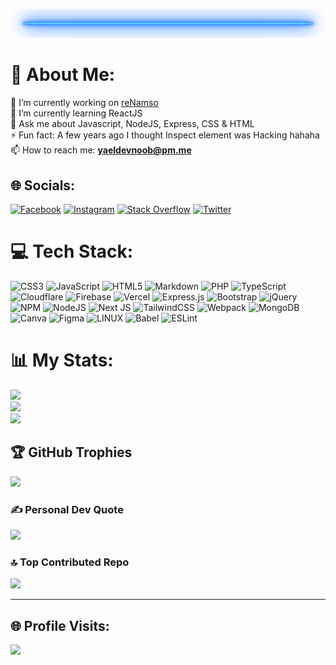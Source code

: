 [![Header](./headerx.png)](https://github.com/yaelsito)
# 💫 About Me:
🔭 I’m currently working on [reNamso](https://github.com/yaelsito/reNamso)<br>🌱 I’m currently learning ReactJS<br>💬 Ask me about Javascript, NodeJS, Express, CSS & HTML<br>⚡ Fun fact: A few years ago I thought Inspect element was Hacking hahaha<br>📫 How to reach me: **yaeldevnoob@pm.me**


## 🌐 Socials:
[![Facebook](https://img.shields.io/badge/Facebook-%231877F2.svg?logo=Facebook&logoColor=white)](https://facebook.com/is.leay) [![Instagram](https://img.shields.io/badge/Instagram-%23E4405F.svg?logo=Instagram&logoColor=white)](https://instagram.com/is.leay) [![Stack Overflow](https://img.shields.io/badge/-Stackoverflow-FE7A16?logo=stack-overflow&logoColor=white)](https://stackoverflow.com/users/yaelmassieu) [![Twitter](https://img.shields.io/badge/Twitter-%231DA1F2.svg?logo=Twitter&logoColor=white)](https://twitter.com/is_leay) 

# 💻 Tech Stack:
![CSS3](https://img.shields.io/badge/css3-%231572B6.svg?style=for-the-badge&logo=css3&logoColor=white) ![JavaScript](https://img.shields.io/badge/javascript-%23323330.svg?style=for-the-badge&logo=javascript&logoColor=%23F7DF1E) ![HTML5](https://img.shields.io/badge/html5-%23E34F26.svg?style=for-the-badge&logo=html5&logoColor=white) ![Markdown](https://img.shields.io/badge/markdown-%23000000.svg?style=for-the-badge&logo=markdown&logoColor=white) ![PHP](https://img.shields.io/badge/php-%23777BB4.svg?style=for-the-badge&logo=php&logoColor=white) ![TypeScript](https://img.shields.io/badge/typescript-%23007ACC.svg?style=for-the-badge&logo=typescript&logoColor=white) ![Cloudflare](https://img.shields.io/badge/Cloudflare-F38020?style=for-the-badge&logo=Cloudflare&logoColor=white) ![Firebase](https://img.shields.io/badge/firebase-%23039BE5.svg?style=for-the-badge&logo=firebase) ![Vercel](https://img.shields.io/badge/vercel-%23000000.svg?style=for-the-badge&logo=vercel&logoColor=white) ![Express.js](https://img.shields.io/badge/express.js-%23404d59.svg?style=for-the-badge&logo=express&logoColor=%2361DAFB) ![Bootstrap](https://img.shields.io/badge/bootstrap-%23563D7C.svg?style=for-the-badge&logo=bootstrap&logoColor=white) ![jQuery](https://img.shields.io/badge/jquery-%230769AD.svg?style=for-the-badge&logo=jquery&logoColor=white) ![NPM](https://img.shields.io/badge/NPM-%23000000.svg?style=for-the-badge&logo=npm&logoColor=white) ![NodeJS](https://img.shields.io/badge/node.js-6DA55F?style=for-the-badge&logo=node.js&logoColor=white) ![Next JS](https://img.shields.io/badge/Next-black?style=for-the-badge&logo=next.js&logoColor=white) ![TailwindCSS](https://img.shields.io/badge/tailwindcss-%2338B2AC.svg?style=for-the-badge&logo=tailwind-css&logoColor=white) ![Webpack](https://img.shields.io/badge/webpack-%238DD6F9.svg?style=for-the-badge&logo=webpack&logoColor=black) ![MongoDB](https://img.shields.io/badge/MongoDB-%234ea94b.svg?style=for-the-badge&logo=mongodb&logoColor=white) ![Canva](https://img.shields.io/badge/Canva-%2300C4CC.svg?style=for-the-badge&logo=Canva&logoColor=white) 	![Figma](https://img.shields.io/badge/figma-%23F24E1E.svg?style=for-the-badge&logo=figma&logoColor=white) ![LINUX](https://img.shields.io/badge/Linux-FCC624?style=for-the-badge&logo=linux&logoColor=black) ![Babel](https://img.shields.io/badge/Babel-F9DC3e?style=for-the-badge&logo=babel&logoColor=black) ![ESLint](https://img.shields.io/badge/ESLint-4B3263?style=for-the-badge&logo=eslint&logoColor=white)
# 📊 My Stats:
![](https://github-readme-stats.vercel.app/api?username=yaelsito&theme=radical&hide_border=false&include_all_commits=false&count_private=false)<br/>
![](https://github-readme-streak-stats.herokuapp.com/?user=yaelsito&theme=radical&hide_border=false)<br/>
![](https://github-readme-stats.vercel.app/api/top-langs/?username=yaelsito&theme=radical&hide_border=false&include_all_commits=false&count_private=false&layout=compact)

## 🏆 GitHub Trophies
![](https://github-profile-trophy.vercel.app/?username=yaelsito&theme=radical&no-frame=false&no-bg=true&margin-w=4)

### ✍️ Personal Dev Quote
![](https://quotes-github-readme.vercel.app/api?quote=Everyone%20sees%20what%20you%20appear%20to%20be,%20few%20experience%20what%20you%20really%20are&author=Machiavelli&type=horizontal&theme=radical)

### 🔝 Top Contributed Repo
![](https://github-contributor-stats.vercel.app/api?username=yaelsito&limit=5&theme=radical&combine_all_yearly_contributions=true)

---
## 🌐 Profile Visits:
[![](https://visitcount.itsvg.in/api?id=yaelsito&icon=5&color=6)](https://visitcount.itsvg.in)

<!-- Proudly created with GPRM ( https://gprm.itsvg.in ) -->

